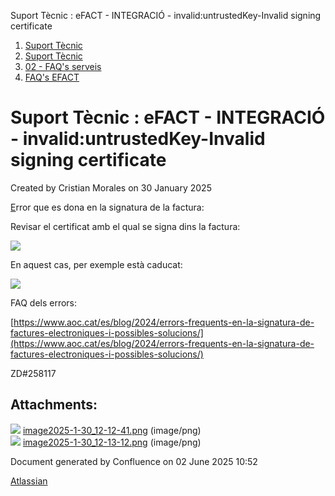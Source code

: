Suport Tècnic : eFACT - INTEGRACIÓ - invalid:untrustedKey-Invalid signing certificate  

1.  [Suport Tècnic](index.md)
2.  [Suport Tècnic](13893782.md)
3.  [02 - FAQ's serveis](26313393.md)
4.  [FAQ's EFACT](30867754.md)

Suport Tècnic : eFACT - INTEGRACIÓ - invalid:untrustedKey-Invalid signing certificate
=====================================================================================

Created by Cristian Morales on 30 January 2025

[E](https://github.com/ConsorciAOC/eFact/tree/master?tab=readme-ov-file#formato-factura-e)rror que es dona en la signatura de la factura:

Revisar el certificat amb el qual se signa dins la factura:

![](attachments/118555190/118555191.png)

En aquest cas, per exemple està caducat:

![](attachments/118555190/118555192.png)

FAQ dels errors:

[https://www.aoc.cat/es/blog/2024/errors-frequents-en-la-signatura-de-factures-electroniques-i-possibles-solucions/](https://www.aoc.cat/es/blog/2024/errors-frequents-en-la-signatura-de-factures-electroniques-i-possibles-solucions/)

ZD#258117

  

  

Attachments:
------------

![](images/icons/bullet_blue.gif) [image2025-1-30\_12-12-41.png](attachments/118555190/118555191.png) (image/png)  
![](images/icons/bullet_blue.gif) [image2025-1-30\_12-13-12.png](attachments/118555190/118555192.png) (image/png)  

Document generated by Confluence on 02 June 2025 10:52

[Atlassian](http://www.atlassian.com/)